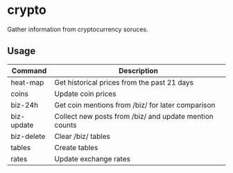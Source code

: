 # crypto
Gather information from cryptocurrency soruces.
## Usage
| Command | Description |
| --- | --- |
| heat-map | Get historical prices from the past 21 days |
| coins | Update coin prices |
| biz-24h | Get coin mentions from /biz/ for later comparison |
| biz-update | Collect new posts from /biz/ and update mention counts |
| biz-delete |  Clear /biz/ tables |
| tables | Create tables |
| rates |  Update exchange rates |
